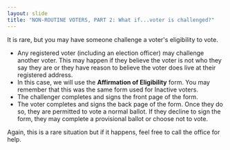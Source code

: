 ```yaml
---
layout: slide
title: "NON-ROUTINE VOTERS, PART 2: What if...voter is challenged?"
---
```


It is rare, but you may have someone challenge a voter's eligibility to vote.

-   Any registered voter (including an election officer) may challenge another voter. This may happen if they believe the voter is not who they say they are or they have reason to believe the voter does live at their registered address.
-   In this case, we will use the **Affirmation of Eligibility** form. You may remember that this was the same form used for Inactive voters.
-   The challenger completes and signs the front page of the form.
-   The voter completes and signs the back page of the form. Once they do so, they are permitted to vote a normal ballot. If they decline to sign the form, they may complete a provisional ballot or choose not to vote.

Again, this is a rare situation but if it happens, feel free to call the office for help.